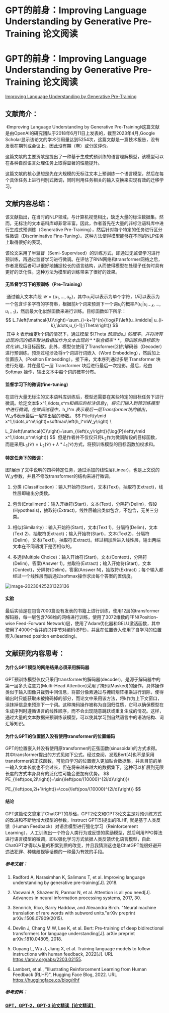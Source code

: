 #   GPT的前身：Improving Language Understanding by Generative Pre-Training 论文阅读


# GPT的前身：Improving Language Understanding by Generative Pre-Training 论文阅读

[Improving Language Understanding by Generative Pre-Training](https://s3-us-west-2.amazonaws.com/openai-assets/research-covers/language-unsupervised/language_understanding_paper.pdf)

## 文献简介：

​	《Improving Language Understanding by Generative Pre-Training》这篇文献是由OpenAI的研究团队于2018年6月11日上发表的，截至2023年4月,Google Scholar显示该论文的学术引用量达到5254次，这篇文献是一篇技术报告，没有发表在期刊或会议上，因此没有期（卷）或分区评价。

​	这篇文献的主要贡献是提出了一种基于生成式预训练的语言理解模型，该模型可以在各种自然语言处理任务上取得显著的性能提升。

​	这篇文献的核心思想是先在大规模的无标注文本上预训练一个语言模型，然后在每个具体任务上进行判别式微调，同时利用任务相关的输入变换来实现有效的迁移学习。

 

## 文献内容总结：

​	该文献指出，在当时的NLP领域，与计算机视觉相比，缺乏大量的标注数据集。然而，无标注的文本语料库却非常丰富。因此，作者首先在大量的非标注语料库中进行生成式预训练（Generative Pre-Training），然后针对每个特定的任务进行区分性微调（Discriminative Fine-Tuning）。这种方法使得模型能够在不同的NLP任务上取得很好的表现。

​	该论文采用了半监督（Semi-Supervised）的训练方式，即通过无监督学习进行预训练，再通过监督学习进行微调。在评估了RNN网络和transformer网络之后，作者发现后者可以很好地捕捉较长的语言结构，从而使得模型在处理子任务时具有更好的泛化性。这种方法为模型的训练带来了很好的效果。

#### 	无监督学习下的预训练（Pre-Training）

​	通过输入文本片段 $\mathcal{U}=\{u_1,\ldots,u_n\}$，其中$u_1$可以表示为单个字符，$U$可以表示为一个包含许多字符的字符串，根据前$k$个词来预测下一个词$u_i$的概率$P\left(u_i\middle| u_{i-k},\ldots,u_{i-1}\right)$，然后最大化似然函数来进行训练。目标函数如下所示：
$$
L_1\left(\mathcal{U}\right)=\sum_{i=k+1}^{n}{\log{P}\left(u_i\middle| u_{i-k},\ldots,u_{i-1};\Theta\right)}
$$
​	其中 $k$ 表示给定$k$个词的情况下，通过模型 $\Theta $预测出$u_i $的概率，并将所有出现的词的概率取对数相加作为文本出现的**联合概率**。预训练的目标即为优化该$L_1$目标函数。此外，模型仅使用了Transformer[2]的解码器（Decoder）进行预训练。预测过程涉及将n个词进行词嵌入（Word Embedding），然后加上位置嵌入（Position Embedding）。接下来，文本序列通过多层 Transformer 块进行处理，并在最后一层 Transformer 块后进行最后一次投影。最后，经由 Softmax 操作，输出文本中每个词的概率分布。

#### 监督学习下的微调(fine-tuning)

​	在进行大量无标注的文本语料库训练后，模型还需要在某些特定的目标任务下进行微调。给定文本$ x^1,\ldots,x^m$和相应的标注信息$y$，将它们输入到预训练模型中进行微调。在微调过程中，$h_l^m $表示最后一层 Transformer 块的输出，$W_y$表示最后一层输出层的参数。
$$
P\left(y\mid x^1,\ldots,x^m\right)=softmax\left(h_l^mW_y\right) \\

L_2\left(\mathcal{C}\right)=\sum_{\left(x,y\right)}{\log{P}\left(y\mid x^1,\ldots,x^m\right)}
$$
​	但是作者并不仅仅只将$L_2$作为微调阶段的目标函数，而是采用$L_3\left(\mathcal{C}\right)=L_2\left(\mathcal{C}\right)+\lambda\ast L_1\left(\mathcal{C}\right)$方式，将预训练模型的目标函数加权求和。

#### 特定任务下的微调：

​	图1展示了文中说明的四种特定任务，通过添加的线性层(Linear)，也是上文说的W_y参数，并且不修改transformer的结构来进行微调。

1. 分类 (Classification)：输入开始符(Start)，文本(Text)，抽取符(Extract)，线性层即输出分类数。

2. 包含(Entailment)：输入开始符(Start)，文本(Text)，分隔符(Delim)，假设(Hypothesis)，抽取符(Extract)，线性层输出类似包含，不包含，无关三分类。

3. 相似(Similarity)：输入开始符(Start)，文本(Text 1)，分隔符(Delim)，文本(Text 2)，抽取符(Extract)；输入开始符(Start)，文本(Text2)，分隔符(Delim)，文本(Text1)，抽取符(Extract)。经过相加后进入线性层，输出两端文本在不同语境下是否相似的。

4. 多选(Multiple Choice)：输入开始符(Start)，文本(Context)，分隔符(Delim)，答案(Answer 1)，抽取符(Extract)；输入开始符(Start)，文本(Context)，分隔符(Delim)，答案(Answer N)，抽取符(Extract)；每个输入都经过一个线性层而后通过softmax操作求出每个答案的置信度。

 ![image-20230425231323136](image-20230425231323136.png)

#### 实验

​    最后实验是在包含7000篇没有发表的书籍上进行训练，使用12层的transformer解码器，每一层包含768维的网络进行训练，使用了3072维数的FFN(Position-wise Feed-Forward Network)层，使用了Adam优化器和GELU激活函数，其中使用了4000个合并的[3]字节对编码(BPE)，并且在位置嵌入使用了自学习的位置嵌入(learned position embedding)。

## 文献研究内容思考：

#### 为什么GPT模型的网络结果必须采用解码器

GPT预训练模型仅仅只采用transformer的解码器(decoder)，是源于解码器中的第一层多头注意力(Multi-Head Attention)采用了掩码(Masked)的操作，具体操作类似于输入图像只裁剪中间信息，将部分像素通过与掩码矩阵相乘进行消除，使得输出时只能获取未被掩码掉的部分，而论文中采用该方法，将k作为上下文窗口，涂抹掉信息来预测下一个词。这种掩码操作被称为自回归性质，它可以确保模型在生成序列时遵循语言的线性顺序，而不会出现随意跳跃或重复生成的情况。这样，通过大量的文本数据来预训练该模型，可以使其学习到自然语言中的语法结构、词汇等知识。

#### 为什么GPT的位置嵌入没有使用transformer的位置编码

GPT的位置嵌入并没有使用原transformer的正弦函数(sinusoidal)的方式求得。其中transformer提出的方式见如下公式。经过查阅，发现Bert[4]也不是采用transformer的正弦函数，可能自学习的位置嵌入更加贴合数据集，并且目前的单一输入文本长度也不会过长，但在将来越来越大的数据集下，这种可以扩展到无限长度的方式本身具有的泛化性可能会更加有优势。
$$
PE_{\left(pos,2i\right)}=\sin{\left(pos/{10000}^{2i/d}\right)}\\

PE_{\left(pos,2i+1\right)}=\cos{\left(pos/{10000}^{2i/d}\right)}
$$
#### 结论

​    GPT这篇论文奠定了ChatGPT的基础，GPT2论文和GPT3论文主是对预训练方式的改进和不断地增大模型的参数，Instruct GPT[5]提出的RLHF, 就是基于人类反馈（Human Feedback）对语言模型进行强化学习（Reinforcement Learning），人工训练出一个符合人类行为或反馈的奖励模型，然后利用PPO算法进行语言模型的微调，即以强化学习方式依据人类反馈优化语言模型，自此ChatGPT才得以从量的积累到质的改变，并且我猜测这也是ChatGPT能很好避开违法犯罪、种族歧视等话题的一种最为有效的手段。



##### 参考文献：

1. Radford A, Narasimhan K, Salimans T, et al. Improving language understanding by generative pre-training[J]. 2018.

2. Vaswani A, Shazeer N, Parmar N, et al. Attention is all you need[J]. Advances in neural information processing systems, 2017, 30.

3. Sennrich, Rico, Barry Haddow, and Alexandra Birch. "Neural machine translation of rare words with subword units."arXiv preprint arXiv:1508.07909(2015).

4. Devlin J, Chang M W, Lee K, et al. Bert: Pre-training of deep bidirectional transformers for language understanding[J]. arXiv preprint arXiv:1810.04805, 2018.

5. Ouyang L, Wu J, Jiang X, et al. Training language models to follow instructions with human feedback, 2022[J]. URL https://arxiv.org/abs/2203.02155.

6. Lambert, et al., "Illustrating Reinforcement Learning from Human Feedback (RLHF)", Hugging Face Blog, 2022. URL https://huggingface.co/blog/rlhf

   

##### 参考资料：

[**GPT，GPT-2，GPT-3 论文精读【论文精读】**](https://www.bilibili.com/video/BV1AF411b7xQ/?spm_id_from=333.999.0.0&vd_source=7a389f0847a33d335e213d11072e96af)


